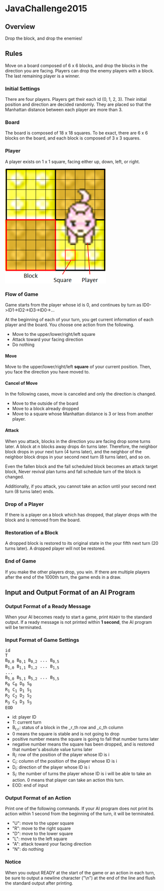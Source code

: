 # JavaChallenge2015

## Overview

Drop the block, and drop the enemies!


## Rules

Move on a board composed of 6 x 6 blocks, and drop the blocks in the direction you are facing.
Players can drop the enemy players with a block. The last remaining player is a winner.


### Initial Settings

There are four players. Players get their each id (0, 1, 2, 3).
Their initial position and direction are decided randomly.
They are placed so that the Manhattan distance between each player are more than 3.


### Board

The board is composed of 18 x 18 squares.
To be exact, there are 6 x 6 blocks on the board, and each block is composed of 3 x 3 squares.

### Player

A player exists on 1 x 1 square, facing either up, down, left, or right.

![Sample](./img/fieldE.png)

### Flow of Game

Game starts from the player whose id is 0, and continues by turn as ID0->ID1->ID2->ID3->ID0->...

At the beginning of each of your turn, you get current information of each player and the board.
You choose one action from the following.
- Move to the upper/lower/right/left square
- Attack toward your facing direction
- Do nothing

#### Move

Move to the upper/lower/right/left **square** of your current position.
Then, you face the direction you have moved to.

#### Cancel of Move

In the following cases, move is canceled and only the direction is changed.
- Move to the outside of the board
- Move to a block already dropped
- Move to a square whose Manhattan distance is 3 or less from another player.

#### Attack

When you attack, blocks in the direction you are facing drop some turns later.
A block at n blocks away drops 4n turns later.
Therefore, the neighbor block drops in your next turn (4 turns later),
and the neighbor of the neighbor block drops in your second next turn (8 turns later), and so on.

Even the fallen block and the fall scheduled block becomes an attack target block,
Never revival plan turns and fall schedule turn of the block is changed.

Additionally, if you attack, you cannot take an action until your second next turn (8 turns later) ends.

### Drop of a Player

If there is a player on a block which has dropped, that player drops with the block and is removed from the board.

### Restoration of a Block

A dropped block is restored to its original state in the your fifth next turn (20 turns later).
A dropped player will not be restored.

### End of Game

If you make the other players drop, you win.
If there are multiple players after the end of the 1000th turn, the game ends in a draw.


## Input and Output Format of an AI Program

### Output Format of a Ready Message

When your AI becomes ready to start a game, print `READY` to the standard output. If a ready message is not printed within **1 second**, the AI program will be terminated.

### Input Format of Game Settings

<pre>
id
T
B<sub>0,0</sub> B<sub>0,1</sub> B<sub>0,2</sub> ... B<sub>0,5</sub>
B<sub>1,0</sub> B<sub>1,1</sub> B<sub>1,2</sub> ... B<sub>1,5</sub>
...
B<sub>5,0</sub> B<sub>5,1</sub> B<sub>5,2</sub> ... B<sub>5,5</sub>
R<sub>0</sub> C<sub>0</sub> D<sub>0</sub> S<sub>0</sub>
R<sub>1</sub> C<sub>1</sub> D<sub>1</sub> S<sub>1</sub>
R<sub>2</sub> C<sub>2</sub> D<sub>2</sub> S<sub>2</sub>
R<sub>3</sub> C<sub>3</sub> D<sub>3</sub> S<sub>3</sub>
EOD
</pre>

* id: player ID
* T: current turn
* B<sub>r,c</sub>: status of a block in the _r_th row and _c_th column
 * 0 means the square is stable and is not going to drop
 * positive number means the square is going to fall that number turns later
 * negative number means the square has been dropped, and is restored that number's absolute value turns later
* R<sub>i</sub>: row of the position of the player whose ID is i
* C<sub>i</sub>: column of the position of the player whose ID is i
* D<sub>i</sub>: direction of the player whose ID is i
* S<sub>i</sub>: the number of turns the player whose ID is i will be able to take an action. 0 means that player can take an action this turn.
* EOD: end of input

### Output Format of an Action

Print one of the following commands.
If your AI program does not print its action within 1 second from the beginning of the turn, it will be terminated.

 * "U": move to the upper square
 * "R": move to the right square
 * "D": move to the lower square
 * "L": move to the left square
 * "A": attack toward your facing direction
 * "N": do nothing

### Notice

When you output READY at the start of the game or an action in each turn, be sure to output a newline character ("\n") at the end of the line and flush the standard output after printing.
